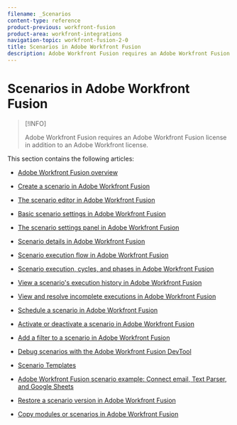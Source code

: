 ```yaml
---
filename: _Scenarios
content-type: reference
product-previous: workfront-fusion
product-area: workfront-integrations
navigation-topic: workfront-fusion-2-0
title: Scenarios in Adobe Workfront Fusion
description: Adobe Workfront Fusion requires an Adobe Workfront Fusion license in addition to an Adobe Workfront license.
---
```


# Scenarios in Adobe Workfront Fusion

>[!INFO]
>
>Adobe Workfront Fusion requires an Adobe Workfront Fusion license in addition to an Adobe Workfront license.

This section contains the following articles:

* [Adobe Workfront Fusion overview](../../workfront-fusion/scenarios/scenario-ovreview.md) 
* [Create a scenario in Adobe Workfront Fusion](../../workfront-fusion/scenarios/create-a-scenario.md) 
* [The scenario editor in Adobe Workfront Fusion](../../workfront-fusion/scenarios/scenario-editor.md) 
* [Basic scenario settings in Adobe Workfront Fusion](../../workfront-fusion/scenarios/basic-scenario-settings.md) 
* [The scenario settings panel in Adobe Workfront Fusion](../../workfront-fusion/scenarios/scenario-settings-panel.md) 
* [Scenario details in Adobe Workfront Fusion](../../workfront-fusion/scenarios/scenario-detail.md) 
* [Scenario execution flow in Adobe Workfront Fusion](../../workfront-fusion/scenarios/scenario-execution-flow.md) 
* [Scenario execution, cycles, and phases in Adobe Workfront Fusion](../../workfront-fusion/scenarios/scenario-execution-cycles-phases.md) 
* [View a scenario's execution history in Adobe Workfront Fusion](../../workfront-fusion/scenarios/view-scenario-execution-history.md) 
* [View and resolve incomplete executions in Adobe Workfront Fusion](../../workfront-fusion/scenarios/view-and-resolve-incomplete-executions.md) 
* [Schedule a scenario in Adobe Workfront Fusion](../../workfront-fusion/scenarios/schedule-a-scenario.md) 
* [Activate or deactivate a scenario in Adobe Workfront Fusion](../../workfront-fusion/scenarios/activate-or-inactivate-scenario.md) 
* [Add a filter to a scenario in Adobe Workfront Fusion](../../workfront-fusion/scenarios/add-a-filter-to-a-scenario.md)

  <!--
  <li data-mc-conditions="QuicksilverOrClassic.Draft mode"><a href="../../workfront-fusion/scenarios/cycles.md" class="MCXref xref" xrefformat="{para}">Cycles</a> </li>
  -->

* [Debug scenarios with the Adobe Workfront Fusion DevTool](../../workfront-fusion/scenarios/debug-scenarios-with-dev-tool.md) 
* [Scenario Templates](../../workfront-fusion/scenarios/templates/fusion-templates.md) 
* [Adobe Workfront Fusion scenario example: Connect email, Text Parser, and Google Sheets](../../workfront-fusion/scenarios/example-connect-email-text-parser-gsheets.md) 
* [Restore a scenario version in Adobe Workfront Fusion](../../workfront-fusion/scenarios/restore-a-scenario-version.md) 
* [Copy modules or scenarios in Adobe Workfront Fusion](../../workfront-fusion/scenarios/copy-modules-or-scenarios.md)

